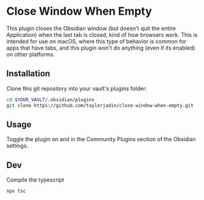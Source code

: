 # Close Window When Empty

This plugin closes the Obsidian window (but doesn't quit the entire Application) when the last tab is closed, kind of how browsers work. This is intended for use on macOS, where this type of behavior is common for apps that have tabs, and this plugin won't do anything (even if its enabled) on other platforms.

## Installation
Clone this git repository into your vault's plugins folder:
```bash
cd $YOUR_VAULT/.obsidian/plugins
git clone https://github.com/taylorjadin/close-window-when-empty.git
```

## Usage
Toggle the plugin on and in the Community Plugins section of the Obsidian settings.

## Dev

Compile the typescript
```bash
npx tsc
```
